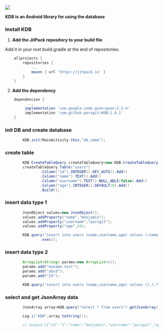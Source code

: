 [![](https://jitpack.io/v/parsgit/KDB.svg)](https://jitpack.io/#parsgit/KDB)

**KDB is an Android library for using the database**

### Install KDB

1. **Add the JitPack repository to your build file**

 Add it in your root build.gradle at the end of repositories:
```gradle
	allprojects {
		repositories {
			...
			maven { url 'https://jitpack.io' }
		}
	}
```

2. **Add the dependency**
```gradle
	dependencies {
          ...
         implementation 'com.google.code.gson:gson:2.2.4'
         implementation 'com.github.parsgit:KDB:1.0.1'
	}
```


### init DB and create database
```java 
        KDB.init(MainActivity.this,"db_name");
```

### create table 
```java
        KDB.CreateTableQuery createTableQuery=new KDB.CreateTableQuery();
        createTableQuery.Table("users")
                .Column("id").INTEGER().KEY_AUTO().Add()
                .Column("name").TEXT().Add()
                .Column("username").TEXT().NULL_ABLE(false).Add()
                .Column("age").INTEGER().DEFAULT(0).Add()
                .Build();
```
### insert data type 1 
```java
        JsonObject values=new JsonObject();
        values.addProperty("name","benjamin");
        values.addProperty("username","parsgit");
        values.addProperty("age",24);

        KDB.query("insert into users (name,username,age) values (:name,:username,:age)",values)
                .exec();
```

### insert data type 2
```java
        ArrayList<String> params=new ArrayList<>();
        params.add("myname-test");
        params.add("abcd");
        params.add("24");

        KDB.query("insert into users (name,username,age) values (?,?,?)",params).exec();
```

### select and get JsonArray data
```java
        JsonArray array=KDB.query("select * from users").getJsonArray();

        Log.i("KDB",array.toString());

        // output:[{"id":"1","name":"benjamin","username":"parsgit","age":"24"},{"id":"2","name":"myname-test","username":"abcd","age":"24"}]

```
